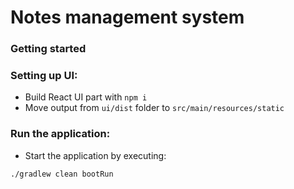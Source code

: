 # Notes management system

### Getting started

### Setting up UI:

* Build React UI part with ```npm i```
* Move output from ```ui/dist``` folder to ```src/main/resources/static```

### Run the application:

* Start the application by executing: 

```./gradlew clean bootRun```